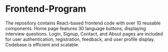 # Frontend-Program
The repository contains React-based frontend code with over 10 reusable components. Home page features 30 language buttons, displaying interview questions. Login, Signup, Contact, and About pages are included for user authentication, registration, feedback, and user profile display. Codebase is efficient and scalable.
